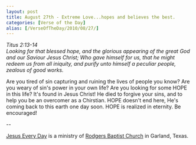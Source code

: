 ```yaml
---
layout: post
title: August 27th - Extreme Love...hopes and believes the best.
categories: [Verse of the Day]
alias: [/VerseOfTheDay/2010/08/27/]
---
```


_Titus 2:13-14  
Looking for that blessed hope, and the glorious appearing of the
great God and our Saviour Jesus Christ; Who gave himself for us, that
he might redeem us from all iniquity, and purify unto himself a
peculiar people, zealous of good works._

Are you tired of sin capturing and ruining the lives of people you
know? Are you weary of sin's power in your own life? Are you looking
for some HOPE in this life? It's found in Jesus Christ! He died to
forgive your sins, and to help you be an overcomer as a Chirstian.
HOPE doesn't end here, He's coming back to this earth one day soon.
HOPE is realized in eternity. Be encouraged!

 --

<a href=http://jesuseveryday.net>Jesus Every Day</a> is a ministry of <a href=http://rodgersbaptist.net>Rodgers Baptist Church</a> in Garland, Texas.
